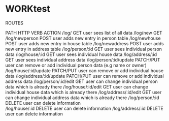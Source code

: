 # WORKtest
ROUTES

PATH                             HTTP VERB          ACTION
/log/                               GET             user sees list of all data
/log/new                            GET             
/log/newperson                      POST            user adds new entry in person table
/log/newhouse                       POST            user adds new entry in house table
/log/newaddress                     POST            user adds new entry in address table
/log/person/:id                     GET             user sees individual person data
/log/house/:id                      GET             user sees individual house data
/log/address/:id                    GET             user sees individual address data
/log/person/:id/update              PATCH/PUT       user can remove or add individual person data (e.g name or owner)
/log/house/:id/update               PATCH/PUT       user can remove or add individual house data
/log/address/:id/update             PATCH/PUT       user can remove or add individual address data
/log/person/:id/edit                GET             user can change individual person data which is already there
/log/house/:id/edit                 GET             user can change individual house data which is already there
/log/address/:id/edit               GET             user can change individual address data which is already there
/log/person/:id                     DELETE          user can delete information            
/log/house/:id                      DELETE          user can delete information
/log/address/:id                    DELETE          user can delete information
